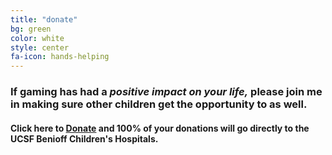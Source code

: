 ```yaml
---
title: "donate"
bg: green
color: white
style: center
fa-icon: hands-helping
---
```


### If gaming has had a _**positive impact on your life,**_ please join me in **making sure other children get the opportunity to as well.**

<div id="donation-bar">
  <div class="progress-value progress"></div>
</div>

#### Click here to [**Donate**](https://donate.stj.watch) and **100% of your donations** will go directly to the **UCSF Benioff Children's Hospitals**.
